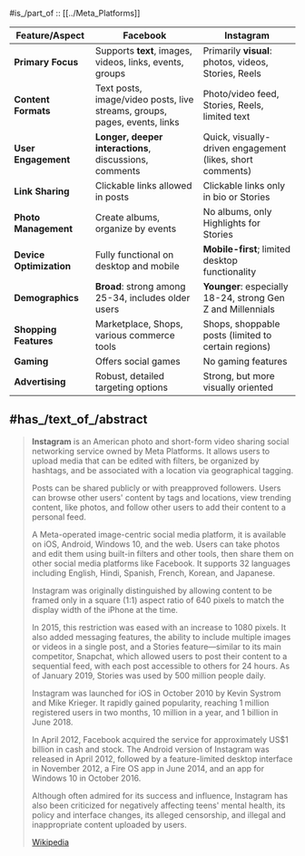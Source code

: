 

#is_/part_of :: [[../Meta_Platforms]] 

| Feature/Aspect          | Facebook                                                                  | Instagram                                                   |
| ----------------------- | ------------------------------------------------------------------------- | ----------------------------------------------------------- |
| **Primary Focus**       | Supports __text__, images, videos, links, events, groups                  | Primarily __visual__: photos, videos, Stories, Reels        |
| **Content Formats**     | Text posts, image/video posts, live streams, groups, pages, events, links | Photo/video feed, Stories, Reels, limited text              |
| **User Engagement**     | __Longer, deeper interactions__, discussions, comments                    | Quick, visually-driven engagement (likes, short comments)   |
| **Link Sharing**        | Clickable links allowed in posts                                          | Clickable links only in bio or Stories                      |
| **Photo Management**    | Create albums, organize by events                                         | No albums, only Highlights for Stories                      |
| **Device Optimization** | Fully functional on desktop and mobile                                    | __Mobile-first__; limited desktop functionality             |
| **Demographics**        | __Broad__: strong among 25-34, includes older users                       | __Younger__: especially 18-24, strong Gen Z and Millennials |
| **Shopping Features**   | Marketplace, Shops, various commerce tools                                | Shops, shoppable posts (limited to certain regions)         |
| **Gaming**              | Offers social games                                                       | No gaming features                                          |
| **Advertising**         | Robust, detailed targeting options                                        | Strong, but more visually oriented                          |


## #has_/text_of_/abstract 

> **Instagram** is an American photo and short-form video sharing social networking service 
> owned by Meta Platforms. 
> It allows users to upload media that can be edited with filters, be organized by hashtags, 
> and be associated with a location via geographical tagging. 
> 
> Posts can be shared publicly or with preapproved followers. 
> Users can browse other users' content by tags and locations, view trending content, like photos, 
> and follow other users to add their content to a personal feed. 
> 
> A Meta-operated image-centric social media platform, it is available on iOS, Android, Windows 10, 
> and the web. 
> Users can take photos and edit them using built-in filters and other tools, 
> then share them on other social media platforms like Facebook. 
> It supports 32 languages including English, Hindi,  Spanish, French, Korean, and Japanese.
>
> Instagram was originally distinguished by allowing content to be framed only in a square 
> (1:1) aspect ratio of 640 pixels to match the display width of the iPhone at the time. 
> 
> In 2015, this restriction was eased with an increase to 1080 pixels. 
> It also added messaging features, the ability to include multiple images or videos in a single post, 
> and a Stories feature—similar to its main competitor, Snapchat, 
> which allowed users to post their content to a sequential feed, 
> with each post accessible to others for 24 hours. 
> As of January 2019, Stories was used by 500 million people daily.
>
> Instagram was launched for iOS in October 2010 by Kevin Systrom and Mike Krieger. 
> It rapidly gained popularity, reaching 1 million registered users in two months, 
> 10 million in a year, and 1 billion in June 2018. 
> 
> In April 2012, Facebook acquired the service for approximately US$1 billion in cash and stock. 
> The Android version of Instagram was released in April 2012, 
> followed by a feature-limited desktop interface in November 2012, 
> a Fire OS app in June 2014, and an app for Windows 10 in October 2016. 
> 
> Although often admired for its success and influence, 
> Instagram has also been criticized for negatively affecting teens' mental health, 
> its policy and interface changes, its alleged censorship, 
> and illegal and inappropriate content uploaded by users.
>
> [Wikipedia](https://en.wikipedia.org/wiki/Instagram) 


